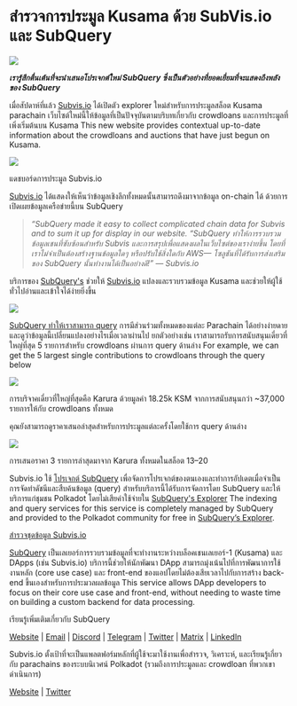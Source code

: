 # สำรวจการประมูล Kusama ด้วย SubVis.io และ SubQuery

![](https://miro.medium.com/max/1400/1*C4rjs3vpR6TUCOqwF3L39g.png)

**_เรารู้สึกตื่นเต้นที่จะนำเสนอโปรเจกต์ใหม่ SubQuery ซึ่งเป็นตัวอย่างที่ยอดเยี่ยมที่จะแสดงถึงพลังของ SubQuery_**

เมื่อสัปดาห์ที่แล้ว [Subvis.io](https://www.subvis.io/) ได้เปิดตัว explorer ใหม่สำหรับการประมูลสล็อต Kusama parachain เว็บไซต์ใหม่นี้ให้ข้อมูลที่เป็นปัจจุบันตามบริบทเกี่ยวกับ crowdloans และการประมูลที่เพิ่งเริ่มต้นบน Kusama This new website provides contextual up-to-date information about the crowdloans and auctions that have just begun on Kusama.


![](https://miro.medium.com/max/1400/1*iHO4P9JcW-Gt7GxqwXxa3g.png)

แดชบอร์ดการประมูล Subvis.io

[Subvis.io](https://www.subvis.io/) ได้แสดงให้เห็นว่าข้อมูลเชิงลึกทั้งหมดนั้นสามารถดึงมาจากข้อมูล on-chain ได้ ด้วยการเปิดเผยข้อมูลเครือข่ายนี้บน SubQuery

> _“SubQuery made it easy to collect complicated chain data for Subvis and to sum it up for display in our website. “SubQuery ทำให้การรวบรวมข้อมูลเชนที่ซับซ้อนสำหรับ Subvis และการสรุปเพื่อแสดงผลในเว็บไซต์ของเราง่ายขึ้น โดยที่เราไม่จำเป็นต้องสร้างฐานข้อมูลใดๆ หรือปรับใช้สิ่งใดกับ AWS— โซลูชันที่ได้รับการส่งเสริมของ SubQuery นั้นทำงานได้เป็นอย่างดี!” — Subvis.io_

บริการของ [SubQuery's](https://subquery.network/) ช่วยให้ [Subvis.io](https://www.subvis.io/) แปลงและรวบรวมข้อมูล Kusama และช่วยให้ผู้ใช้ทั่วไปอ่านและเข้าใจได้ง่ายยิ่งขึ้น

![](https://miro.medium.com/max/1400/1*0W6n5vW1yHc3MjfzgsCFZw.png)

[SubQuery ทำให้เราสามารถ query](https://explorer.subquery.network/subquery/subvis-io/kusama-auction) การมีส่วนร่วมทั้งหมดของแต่ละ Parachain ได้อย่างง่ายดาย และดูว่าข้อมูลนี้เปลี่ยนแปลงอย่างไรเมื่อเวลาผ่านไป ยกตัวอย่างเช่น เราสามารถรับการสนับสนุนเดี่ยวที่ใหญ่ที่สุด 5 รายการสำหรับ crowdloans ผ่านการ query ด้านล่าง For example, we can get the 5 largest single contributions to crowdloans through the query below

![](https://miro.medium.com/max/1400/1*4509Ki-4lxJyz1kdm6E5PA.png)

การบริจาคเดี่ยวที่ใหญ่ที่สุดคือ Karura ด้วยมูลค่า 18.25k KSM จากการสนับสนุนกว่า ~37,000 รายการให้กับ crowdloans ทั้งหมด

คุณยังสามารถดูราคาเสนอล่าสุดสำหรับการประมูลแต่ละครั้งโดยใช้การ query ด้านล่าง

![](https://miro.medium.com/max/1400/1*M0nrOoms7fNEm-qfBZsJEA.png)

การเสนอราคา 3 รายการล่าสุดมาจาก Karura ทั้งหมดในสล็อต 13–20

Subvis.io ใช้ [โปรเจกต์ SubQuery](https://project.subquery.network/) เพื่อจัดการโปรเจกต์ของตนเองและทำการอัปเดตเมื่อจำเป็น การจัดทำดัชนีและสืบค้นข้อมูล (query) สำหรับบริการนี้ได้รับการจัดการโดย SubQuery และให้บริการแก่ชุมชน Polkadot โดยไม่เสียค่าใช้จ่ายใน [SubQuery's Explorer](https://explorer.subquery.network/) The indexing and query services for this service is completely managed by SubQuery and provided to the Polkadot community for free in [SubQuery’s Explorer](https://explorer.subquery.network/).

[สำรวจชุดข้อมูล Subvis.io](https://explorer.subquery.network/subquery/subvis-io/kusama-auction)

[SubQuery](https://subquery.network/) เป็นเลเยอร์การรวบรวมข้อมูลที่จะทำงานระหว่างบล็อคเชนเลเยอร์-1 (Kusama) และ DApps (เช่น Subvis.io) บริการนี้ช่วยให้นักพัฒนา DApp สามารถมุ่งเน้นไปที่การพัฒนาการใช้งานหลัก (core use case) และ front-end ของแอปโดยไม่ต้องเสียเวลาไปกับการสร้าง back-end ขึ้นเองสำหรับการประมวลผลข้อมูล This service allows DApp developers to focus on their core use case and front-end, without needing to waste time on building a custom backend for data processing.

เรียนรู้เพิ่มเติมเกี่ยวกับ SubQuery

[Website](https://subquery.network/) | [Email](mailto:hello@subquery.network) | [Discord](https://discord.com/invite/78zg8aBSMG) | [Telegram](https://t.me/subquerynetwork) | [Twitter](https://twitter.com/subquerynetwork) | [Matrix](https://matrix.to/#/#subquery:matrix.org) | [LinkedIn](https://www.linkedin.com/company/subquery)

Subvis.io ตั้งเป้าที่จะเป็นแพลตฟอร์มหลักที่ผู้ใช้จะมาใช้งานเพื่อสำรวจ,  วิเคราะห์, และเรียนรู้เกี่ยวกับ parachains ของระบบนิเวศน์ Polkadot  (รวมถึงการประมูลและ crowdloan ที่พวกเขาดำเนินการ)

[Website](https://www.subvis.io/) | [Twitter](https://twitter.com/subvisioapp)